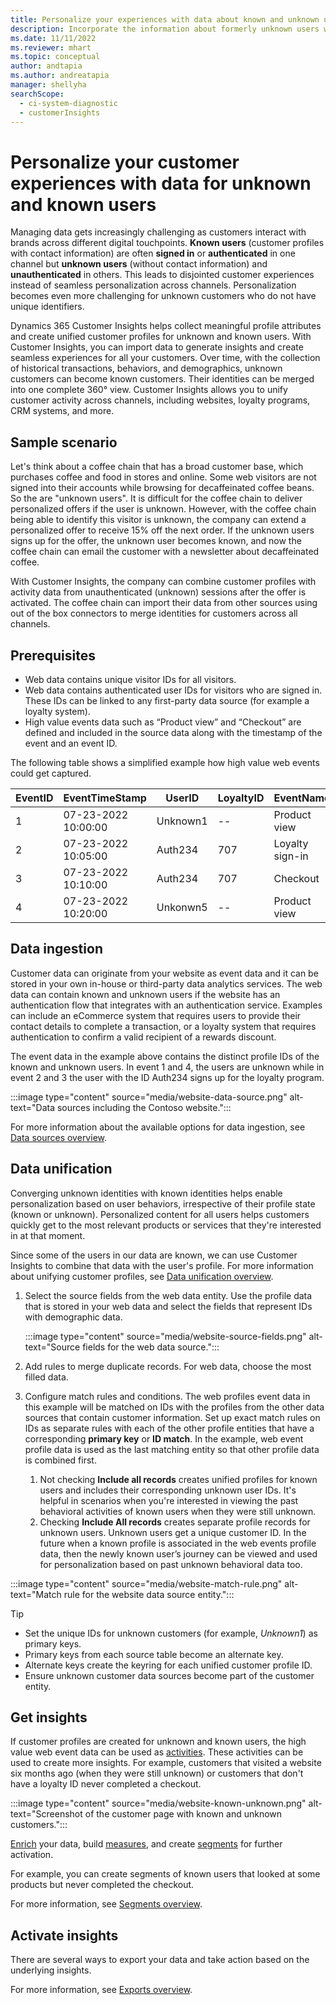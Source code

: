 ```yaml
---
title: Personalize your experiences with data about known and unknown users
description: Incorporate the information about formerly unknown users when you know their identity.
ms.date: 11/11/2022
ms.reviewer: mhart
ms.topic: conceptual
author: andtapia
ms.author: andreatapia
manager: shellyha
searchScope: 
  - ci-system-diagnostic
  - customerInsights
---
```


# Personalize your customer experiences with data for unknown and known users

Managing data gets increasingly challenging as customers interact with brands across different digital touchpoints. **Known users** (customer profiles with contact information) are often **signed in** or **authenticated** in one channel but **unknown users** (without contact information) and **unauthenticated** in others. This leads to disjointed customer experiences instead of seamless personalization across channels. Personalization becomes even more challenging for unknown customers who do not have unique identifiers.

Dynamics 365 Customer Insights helps collect meaningful profile attributes and create unified customer profiles for unknown and known users. With Customer Insights, you can import data to generate insights and create seamless experiences for all your customers. Over time, with the collection of historical transactions, behaviors, and demographics, unknown customers can become known customers. Their identities can be merged into one complete 360° view. Customer Insights allows you to unify customer activity across channels, including websites, loyalty programs, CRM systems, and more.

## Sample scenario

Let's think about a coffee chain that has a broad customer base, which purchases coffee and food in stores and online. Some web visitors are not signed into their accounts while browsing for decaffeinated coffee beans. So the are "unknown users". It is difficult for the coffee chain to deliver personalized offers if the user is unknown. However, with the coffee chain being able to identify this visitor is unknown, the company can extend a personalized offer to receive 15% off the next order. If the unknown users signs up for the offer, the unknown user becomes known, and now the coffee chain can email the customer with a newsletter about decaffeinated coffee.

With Customer Insights, the company can combine customer profiles with activity data from unauthenticated (unknown) sessions after the offer is activated. The coffee chain can import their data from other sources using out of the box connectors to merge identities for customers across all channels.

## Prerequisites

- Web data contains unique visitor IDs for all visitors.
- Web data contains authenticated user IDs for visitors who are signed in. These IDs can be linked to any first-party data source (for example a loyalty system).
- High value events data such as “Product view” and “Checkout” are defined and included in the source data along with the timestamp of the event and an event ID.

The following table shows a simplified example how high value web events could get captured.

|EventID|EventTimeStamp|UserID|LoyaltyID|EventName|
|--|--|--|--|--|
|1|07-23-2022 10:00:00|Unknown1|--|Product view|
|2|07-23-2022 10:05:00|Auth234|707|Loyalty sign-in|
|3|07-23-2022 10:10:00|Auth234|707|Checkout|
|4|07-23-2022 10:20:00|Unkonwn5|--|Product view|

## Data ingestion

Customer data can originate from your website as event data and it can be stored in your own in-house or third-party data analytics services. The web data can contain known and unknown users if the website has an authentication flow that integrates with an authentication service. Examples can include an eCommerce system that requires users to provide their contact details to complete a transaction, or a loyalty system that requires authentication to confirm a valid recipient of a rewards discount.

The event data in the example above contains the distinct profile IDs of the known and unknown users. In event 1 and 4, the users are unknown while in event 2 and 3 the user with the ID Auth234 signs up for the loyalty program.

:::image type="content" source="media/website-data-source.png" alt-text="Data sources including the Contoso website.":::

For more information about the available options for data ingestion, see [Data sources overview](data-sources.md).

## Data unification

Converging unknown identities with known identities helps enable personalization based on user behaviors, irrespective of their profile state (known or unknown). Personalized content for all users helps customers quickly get to the most relevant products or services that they're interested in at that moment.

Since some of the users in our data are known, we can use Customer Insights to combine that data with the user's profile. For more information about unifying customer profiles, see [Data unification overview](data-unification.md).

1. Select the source fields from the web data entity. Use the profile data that is stored in your web data and select the fields that represent IDs with demographic data.

   :::image type="content" source="media/website-source-fields.png" alt-text="Source fields for the web data source.":::

1. Add rules to merge duplicate records. For web data, choose the most filled data.

1. Configure match rules and conditions. The web profiles event data in this example will be matched on IDs with the profiles from the other data sources that contain customer information. Set up exact match rules on IDs as separate rules with each of the other profile entities that have a corresponding **primary key** or **ID match**. In the example, web event profile data is used as the last matching entity so that other profile data is combined first.
   1. Not checking **Include all records** creates unified profiles for known users and includes their corresponding unknown user IDs. It's helpful in scenarios when you're interested in viewing the past behavioral activities of known users when they were still unknown.
   1. Checking **Include All records** creates separate profile records for unknown users. Unknown users get a unique customer ID. In the future when a known profile is associated in the web events profile data, then the newly known user’s journey can be viewed and used for personalization based on past unknown behavioral data too.

:::image type="content" source="media/website-match-rule.png" alt-text="Match rule for the website data source entity.":::

> [!TIP]
>
> - Set the unique IDs for unknown customers (for example, *Unknown1*) as primary keys.
> - Primary keys from each source table become an alternate key.
> - Alternate keys create the keyring for each unified customer profile ID.
> - Ensure unknown customer data sources become part of the customer entity.

## Get insights

If customer profiles are created for unknown and known users, the high value web event data can be used as [activities](activities.md). These activities can be used to create more insights. For example, customers that visited a website six months ago (when they were still unknown) or customers that don't have a loyalty ID never completed a checkout.

:::image type="content" source="media/website-known-unknown.png" alt-text="Screenshot of the customer page with known and unknown customers.":::

[Enrich](enrichment-hub.md) your data, build [measures](measures.md), and create [segments](segments.md) for further activation.

For example, you can create segments of known users that looked at some products but never completed the checkout.

For more information, see [Segments overview](segments.md).

## Activate insights

There are several ways to export your data and take action based on the underlying insights.

For more information, see [Exports overview](export-destinations.md).
